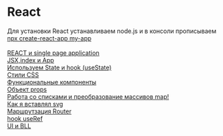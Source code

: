 # React
Для установки React устанавливаем node.js[](https://nodejs.org/en/) и в консоли прописываем [npx create-react-app my-app](https://github.com/facebook/create-react-app#quick-overview)<br>
<br>
[REACT и single page application](https://github.com/Aquariids/Js-Ts-React-etc../blob/main/React/React%20single%20page%20app.md)<br>
[JSX,index и App](https://github.com/Aquariids/Js-Ts-React-etc../blob/main/React/JSX-indexjs-App.md)<br>
[Используем State и hook (useState)](https://github.com/Aquariids/Js-Ts-React-etc../blob/main/React/UseState.md)<br>
[Стили CSS](https://github.com/Aquariids/Js-Ts-React-etc../blob/main/React/css.md)<br>
[Функциональные компоненты](https://github.com/Aquariids/Js-Ts-React-etc../blob/main/React/functionComponent.md)<br>
[Объект props](https://github.com/Aquariids/Js-Ts-React-etc../blob/main/React/props.md)<br>
[Работа со списками и преобразование массивов map!](https://github.com/Aquariids/Js-Ts-React-etc../blob/main/React/array-react-Working%20with%20lists.md)<br>
[Как я вставлял svg]()<br>
[Маршрутзация Router]()<br>
[hook useRef]()<br>
[UI и BLL]()<br>
